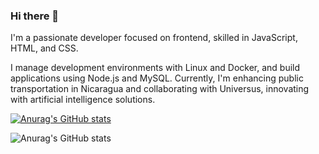 ### Hi there 👋

I'm a passionate developer focused on frontend, skilled in JavaScript, HTML, and CSS. 

I manage development environments with Linux and Docker, and build applications using Node.js and MySQL. Currently, I'm enhancing public transportation in Nicaragua and collaborating with Universus, innovating with artificial intelligence solutions.

[![Anurag's GitHub stats](https://github-readme-stats.vercel.app/api?username=Jessalegri
)](https://github.com/anuraghazra/github-readme-stats)

![Anurag's GitHub stats](https://github-readme-stats.vercel.app/api?username=Jessalegri&show_icons=true&theme=transparent)





<!--
**Jessalegri/Jessalegri** is a ✨ _special_ ✨ repository because its `README.md` (this file) appears on your GitHub profile.

Here are some ideas to get you started:

- 🔭 I’m currently working on ...
- 🌱 I’m currently learning ...
- 👯 I’m looking to collaborate on ...
- 🤔 I’m looking for help with ...
- 💬 Ask me about ...
- 📫 How to reach me: ...
- 😄 Pronouns: ...
- ⚡ Fun fact: ...
-->
